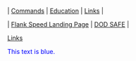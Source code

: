 <link rel="stylesheet" href="dark-theme.css">

| [Commands](./commands.md) | [Education](./education.md) | [Links](./links.md) |

| [Flank Speed Landing Page](https://portal.apps.mil/) | [DOD SAFE](https://safe.apps.mil/) |

[Links](./links.md)

<span style="color: blue;">This text is blue.</span>
